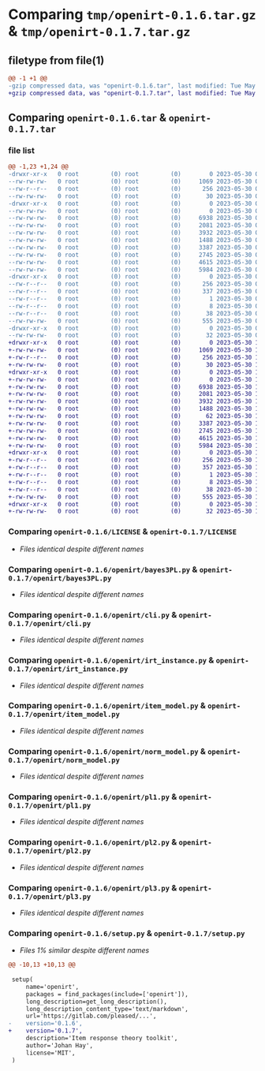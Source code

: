# Comparing `tmp/openirt-0.1.6.tar.gz` & `tmp/openirt-0.1.7.tar.gz`

## filetype from file(1)

```diff
@@ -1 +1 @@
-gzip compressed data, was "openirt-0.1.6.tar", last modified: Tue May 30 09:08:52 2023, max compression
+gzip compressed data, was "openirt-0.1.7.tar", last modified: Tue May 30 12:30:57 2023, max compression
```

## Comparing `openirt-0.1.6.tar` & `openirt-0.1.7.tar`

### file list

```diff
@@ -1,23 +1,24 @@
-drwxr-xr-x   0 root         (0) root         (0)        0 2023-05-30 09:08:52.019738 openirt-0.1.6/
--rw-rw-rw-   0 root         (0) root         (0)     1069 2023-05-30 09:08:34.000000 openirt-0.1.6/LICENSE
--rw-r--r--   0 root         (0) root         (0)      256 2023-05-30 09:08:52.019738 openirt-0.1.6/PKG-INFO
--rw-rw-rw-   0 root         (0) root         (0)       30 2023-05-30 09:08:34.000000 openirt-0.1.6/README.md
-drwxr-xr-x   0 root         (0) root         (0)        0 2023-05-30 09:08:52.017738 openirt-0.1.6/openirt/
--rw-rw-rw-   0 root         (0) root         (0)        0 2023-05-30 09:08:34.000000 openirt-0.1.6/openirt/__init__.py
--rw-rw-rw-   0 root         (0) root         (0)     6938 2023-05-30 09:08:34.000000 openirt-0.1.6/openirt/bayes3PL.py
--rw-rw-rw-   0 root         (0) root         (0)     2081 2023-05-30 09:08:34.000000 openirt-0.1.6/openirt/cli.py
--rw-rw-rw-   0 root         (0) root         (0)     3932 2023-05-30 09:08:34.000000 openirt-0.1.6/openirt/irt_instance.py
--rw-rw-rw-   0 root         (0) root         (0)     1488 2023-05-30 09:08:34.000000 openirt-0.1.6/openirt/item_model.py
--rw-rw-rw-   0 root         (0) root         (0)     3387 2023-05-30 09:08:34.000000 openirt-0.1.6/openirt/norm_model.py
--rw-rw-rw-   0 root         (0) root         (0)     2745 2023-05-30 09:08:34.000000 openirt-0.1.6/openirt/pl1.py
--rw-rw-rw-   0 root         (0) root         (0)     4615 2023-05-30 09:08:34.000000 openirt-0.1.6/openirt/pl2.py
--rw-rw-rw-   0 root         (0) root         (0)     5984 2023-05-30 09:08:34.000000 openirt-0.1.6/openirt/pl3.py
-drwxr-xr-x   0 root         (0) root         (0)        0 2023-05-30 09:08:52.018738 openirt-0.1.6/openirt.egg-info/
--rw-r--r--   0 root         (0) root         (0)      256 2023-05-30 09:08:52.000000 openirt-0.1.6/openirt.egg-info/PKG-INFO
--rw-r--r--   0 root         (0) root         (0)      337 2023-05-30 09:08:52.000000 openirt-0.1.6/openirt.egg-info/SOURCES.txt
--rw-r--r--   0 root         (0) root         (0)        1 2023-05-30 09:08:52.000000 openirt-0.1.6/openirt.egg-info/dependency_links.txt
--rw-r--r--   0 root         (0) root         (0)        8 2023-05-30 09:08:52.000000 openirt-0.1.6/openirt.egg-info/top_level.txt
--rw-r--r--   0 root         (0) root         (0)       38 2023-05-30 09:08:52.019738 openirt-0.1.6/setup.cfg
--rw-rw-rw-   0 root         (0) root         (0)      555 2023-05-30 09:08:34.000000 openirt-0.1.6/setup.py
-drwxr-xr-x   0 root         (0) root         (0)        0 2023-05-30 09:08:52.018738 openirt-0.1.6/tests/
--rw-rw-rw-   0 root         (0) root         (0)       32 2023-05-30 09:08:34.000000 openirt-0.1.6/tests/test_func.py
+drwxr-xr-x   0 root         (0) root         (0)        0 2023-05-30 12:30:57.089722 openirt-0.1.7/
+-rw-rw-rw-   0 root         (0) root         (0)     1069 2023-05-30 12:30:36.000000 openirt-0.1.7/LICENSE
+-rw-r--r--   0 root         (0) root         (0)      256 2023-05-30 12:30:57.089722 openirt-0.1.7/PKG-INFO
+-rw-rw-rw-   0 root         (0) root         (0)       30 2023-05-30 12:30:36.000000 openirt-0.1.7/README.md
+drwxr-xr-x   0 root         (0) root         (0)        0 2023-05-30 12:30:57.088722 openirt-0.1.7/openirt/
+-rw-rw-rw-   0 root         (0) root         (0)        0 2023-05-30 12:30:36.000000 openirt-0.1.7/openirt/__init__.py
+-rw-rw-rw-   0 root         (0) root         (0)     6938 2023-05-30 12:30:36.000000 openirt-0.1.7/openirt/bayes3PL.py
+-rw-rw-rw-   0 root         (0) root         (0)     2081 2023-05-30 12:30:36.000000 openirt-0.1.7/openirt/cli.py
+-rw-rw-rw-   0 root         (0) root         (0)     3932 2023-05-30 12:30:36.000000 openirt-0.1.7/openirt/irt_instance.py
+-rw-rw-rw-   0 root         (0) root         (0)     1488 2023-05-30 12:30:36.000000 openirt-0.1.7/openirt/item_model.py
+-rw-rw-rw-   0 root         (0) root         (0)       62 2023-05-30 12:30:36.000000 openirt-0.1.7/openirt/newclass.py
+-rw-rw-rw-   0 root         (0) root         (0)     3387 2023-05-30 12:30:36.000000 openirt-0.1.7/openirt/norm_model.py
+-rw-rw-rw-   0 root         (0) root         (0)     2745 2023-05-30 12:30:36.000000 openirt-0.1.7/openirt/pl1.py
+-rw-rw-rw-   0 root         (0) root         (0)     4615 2023-05-30 12:30:36.000000 openirt-0.1.7/openirt/pl2.py
+-rw-rw-rw-   0 root         (0) root         (0)     5984 2023-05-30 12:30:36.000000 openirt-0.1.7/openirt/pl3.py
+drwxr-xr-x   0 root         (0) root         (0)        0 2023-05-30 12:30:57.089722 openirt-0.1.7/openirt.egg-info/
+-rw-r--r--   0 root         (0) root         (0)      256 2023-05-30 12:30:57.000000 openirt-0.1.7/openirt.egg-info/PKG-INFO
+-rw-r--r--   0 root         (0) root         (0)      357 2023-05-30 12:30:57.000000 openirt-0.1.7/openirt.egg-info/SOURCES.txt
+-rw-r--r--   0 root         (0) root         (0)        1 2023-05-30 12:30:57.000000 openirt-0.1.7/openirt.egg-info/dependency_links.txt
+-rw-r--r--   0 root         (0) root         (0)        8 2023-05-30 12:30:57.000000 openirt-0.1.7/openirt.egg-info/top_level.txt
+-rw-r--r--   0 root         (0) root         (0)       38 2023-05-30 12:30:57.089722 openirt-0.1.7/setup.cfg
+-rw-rw-rw-   0 root         (0) root         (0)      555 2023-05-30 12:30:36.000000 openirt-0.1.7/setup.py
+drwxr-xr-x   0 root         (0) root         (0)        0 2023-05-30 12:30:57.089722 openirt-0.1.7/tests/
+-rw-rw-rw-   0 root         (0) root         (0)       32 2023-05-30 12:30:36.000000 openirt-0.1.7/tests/test_func.py
```

### Comparing `openirt-0.1.6/LICENSE` & `openirt-0.1.7/LICENSE`

 * *Files identical despite different names*

### Comparing `openirt-0.1.6/openirt/bayes3PL.py` & `openirt-0.1.7/openirt/bayes3PL.py`

 * *Files identical despite different names*

### Comparing `openirt-0.1.6/openirt/cli.py` & `openirt-0.1.7/openirt/cli.py`

 * *Files identical despite different names*

### Comparing `openirt-0.1.6/openirt/irt_instance.py` & `openirt-0.1.7/openirt/irt_instance.py`

 * *Files identical despite different names*

### Comparing `openirt-0.1.6/openirt/item_model.py` & `openirt-0.1.7/openirt/item_model.py`

 * *Files identical despite different names*

### Comparing `openirt-0.1.6/openirt/norm_model.py` & `openirt-0.1.7/openirt/norm_model.py`

 * *Files identical despite different names*

### Comparing `openirt-0.1.6/openirt/pl1.py` & `openirt-0.1.7/openirt/pl1.py`

 * *Files identical despite different names*

### Comparing `openirt-0.1.6/openirt/pl2.py` & `openirt-0.1.7/openirt/pl2.py`

 * *Files identical despite different names*

### Comparing `openirt-0.1.6/openirt/pl3.py` & `openirt-0.1.7/openirt/pl3.py`

 * *Files identical despite different names*

### Comparing `openirt-0.1.6/setup.py` & `openirt-0.1.7/setup.py`

 * *Files 1% similar despite different names*

```diff
@@ -10,13 +10,13 @@
 
 setup(
     name='openirt',
     packages = find_packages(include=['openirt']),
     long_description=get_long_description(),
     long_description_content_type='text/markdown',
     url='https://gitlab.com/pleased/...',
-    version='0.1.6',
+    version='0.1.7',
     description='Item response theory toolkit',
     author='Johan Hay',
     license='MIT',
 )
```

